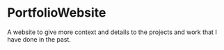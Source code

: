 # PortfolioWebsite
A website to give more context and details to the projects and work that I have done in the past.
